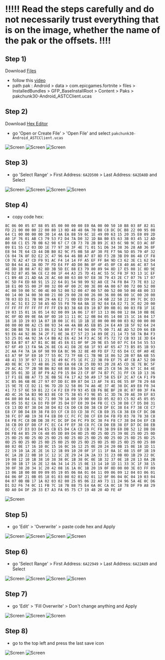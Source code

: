 # !!!!! Read the steps carefully and do not necessarily trust everything that is on the image, whether the name of the pak or the offsets. !!!!
## Step 1)
Download [Files](https://play.google.com/store/apps/details?id=com.marc.files) 
- follow this [video](https://youtu.be/8N6MFhZ8XlY?si=ULY7uNq79dFiOSix)
- path pak : Android > data > com.epicgames.fortnite > files > InstalledBundles > GFP_BaseInstallRoot > Content > Paks > pakchunk30-Android_ASTCClient.ucas

## Step 2)
Download [Hex Editor](https://play.google.com/store/apps/details?id=tk.yunus.hexeditor&pcampaignid=web_share)
- go 'Open or Create File' > 'Open File' and select ```pakchunk30-Android_ASTCClient.ucas```

![Screen](../../Assets/OrangeCopy/OrangeCopy1.jpg)
![Screen](../../Assets/OrangeCopy/OrangeCopy2.jpg)
![Screen](../../Assets/OrangeCopy/OrangeCopy3.jpg)

## Step 3)
- go 'Select Range' > First Address: ```6A2D500``` > Last Address: ```6A2DA8D``` and Select

![Screen](../../Assets/OrangeCopy/OrangeCopy4.jpg)
![Screen](../../Assets/OrangeCopy/OrangeCopy5.jpg)
![Screen](../../Assets/OrangeCopy/OrangeCopy6.jpg)
![Screen](../../Assets/OrangeCopy/OrangeCopy7.jpg)

## Step 4)
- copy code hex: 

```
8C 06 00 05 87 88 05 85 00 00 00 00 E0 0A 00 00 50 10 B8 03 8F 82 81 FD 21 00 00 00 22 00 80 13 0D 48 48 0A 70 B8 C8 DC DC B8 22 00 95 08 64 C1 00 00 00 00 30 14 4A EA 88 59 6C 1E 49 09 63 15 20 35 E0 09 2D A0 1F 76 01 AB C3 79 53 F2 D4 7A D0 32 1D BA B0 E5 63 3B 03 45 12 AD B0 68 C1 E5 7B 0B 62 98 67 C7 CB 73 78 2B B9 2C 83 6C 9B 9C D3 AC 8F 09 E1 55 C2 03 DD 1E 77 97 38 3F 4E 71 01 51 D6 34 38 36 28 AB 36 8F E8 94 7E 64 CD 44 DB B0 82 9C F5 0B 58 AF 30 FE F7 9A 5D 05 79 4F 32 C6 04 7A 8F D2 E2 2C 47 96 64 46 BB A7 87 8D F3 2B 3B D9 86 48 CF F8 C0 7E A2 47 CD F9 91 AC F4 14 14 FF A5 EF FF B4 9D C3 62 3E C1 62 D4 5D B4 64 A1 3A 0D 7F FD E4 FF 4D D0 B6 8F 4F 45 0F C8 40 A6 4C 87 54 4E DD 1B 08 A7 82 8D 3B 5D EC 88 E3 79 80 89 94 8D 17 E5 08 1C 0D 9E F0 D2 87 A5 9A CE C2 08 1F 44 A3 25 7D 41 AC 55 5C F8 3F 93 13 1C EF C1 B9 48 21 AD 6A 2E AC 60 80 63 80 97 E8 38 79 43 2E C7 07 76 17 07 8C 5D F4 ED 68 91 15 22 64 D1 54 98 99 92 A8 CE 74 F8 B4 73 7E 03 12 1B E1 00 55 00 2F 00 32 00 4F 00 2C 00 3E 00 4A 00 67 00 72 00 52 00 4C 00 59 00 5C 00 4E 00 52 00 52 00 47 00 57 00 52 00 50 00 48 00 33 00 14 00 34 00 30 00 21 00 29 00 28 00 26 00 36 00 06 00 1C 00 20 00 7B 03 ED D1 7B 98 29 4A E2 71 0D ED D9 85 24 6B 22 58 22 09 7C DC D3 CE AC 51 E3 22 58 A5 6D 55 F8 70 6A 8A 1E 92 E4 EA E2 71 3C 02 20 00 FF FF FF FF FF FF FF FF E9 B3 38 68 E9 10 B7 B9 0B 01 00 03 FB 1F 1E 19 03 15 01 16 05 14 02 00 09 1A 06 17 07 13 13 06 08 12 0A 10 0B 0E 0C 0F 0D 09 0E 0A 0F 0D 10 11 11 0C 12 0B 04 05 14 08 15 1C 16 04 17 18 18 1D 19 03 1A 07 1B 00 1C 01 1D 1B 1E 00 00 00 00 03 02 00 00 00 00 00 00 00 A2 C5 80 93 34 4A 4A BB A5 EB B5 24 E4 A9 1B 5F 92 64 24 8C DB B8 78 E0 13 86 E2 5A 80 F7 94 94 00 75 00 71 AE AD 52 D9 66 EB 93 E6 44 92 86 34 2F F1 0E 3A E7 57 23 14 89 DE 21 14 73 58 7A B4 F3 53 25 D1 4A 92 3A C4 BB A2 E6 42 34 F3 AC 5E F5 72 72 CB 93 1E 3D E4 9D EA B7 07 A7 B1 8C BE 45 E6 E1 0F 9F 20 9E E5 50 07 FC E4 54 55 53 67 6F 49 13 FA 9A 26 8E C6 41 D8 2E 68 1F 93 4F 65 47 73 B5 85 1B 93 2C AA F4 7A 1A 6F 98 99 EA 8C 96 32 8E 40 FD EF 72 65 D4 CC 0F A0 4E 63 A7 9F 5F E0 10 77 55 0C 73 7F 6B C1 7B 9B 1E 86 52 2B 07 BA 6B 55 4B 41 33 3F 97 11 21 5E 49 6C F5 1E FC 22 3B F0 EF 75 4F CB A7 52 D0 AD 0E BC C9 33 4B 86 25 0D EA 68 CB 25 DD 93 20 28 A5 CD 3E 7E BC 5F 29 AC A1 7F 2B 5B B6 B2 68 88 E6 2A 50 82 48 25 C8 56 36 67 1C 84 4E 0E D5 01 3D 1E 8F F9 A2 F9 15 B4 23 CF 8F 74 B7 FC 31 FF C6 1D 13 36 17 F1 EE 8B A7 73 3E 0B 5E FA 17 A2 50 A9 17 58 E5 EF 2C A7 CA F1 F9 3C B5 86 6B 0E 27 97 07 DD EC B9 87 D4 13 AF 74 81 0E 55 8F 78 29 68 15 9E 7E CE D2 11 96 7D 2D 32 58 86 74 A6 4E 37 4E 38 DC A9 E8 F0 34 41 73 57 6E 59 B1 22 C4 F2 E0 F9 93 45 EB F6 BE BF 28 8C 07 80 3F FA AD 4C 26 5A B3 90 83 8E C0 75 38 65 F3 9E 85 1C 3D 7A 39 AE 39 EF 83 04 80 80 04 81 92 71 00 70 1A 00 19 00 00 ED 05 02 03 C5 02 45 05 05 05 05 55 02 CA D3 FD DF 35 D4 D7 E0 39 D4 FB CC C5 38 D8 C7 D5 D8 31 C8 13 DD 07 38 D4 38 D4 02 C6 D0 C8 D8 38 C8 DF EC 38 E4 F7 38 CE C7 E8 CF DB D4 E0 38 F8 D3 CF C8 D3 CD 38 FC CB E0 35 C8 38 E0 CF DC DB 38 FC D7 AB 19 38 F4 EB D0 CC FC FC D8 CF E0 D4 FB FD 03 78 78 38 C8 E4 FB FC C8 DB DB 38 FC DC DF D4 FC F9 DC 38 F4 F8 C7 38 D4 D4 EF CB 38 CB D9 EF D8 CF FC EC C4 FF EF 38 C8 FC C8 D0 EB 38 EF D7 DC D8 EB DC CC CF D3 D3 D4 E5 CB E5 D4 CA CD CB FC F8 38 D9 E0 DB 52 12 DB D8 D8 FB 44 B5 29 C6 48 05 DD 89 D4 0D 25 0D 25 0D 25 39 0E 25 0D 25 0D 25 0D 25 0D 25 0D 25 0D 25 0D 25 0D 25 0D 25 0D 25 0D 25 0D 25 0D 25 0D 25 0D 25 0D 25 0D 25 0D 25 0D 25 0D 25 0D 25 0D 25 0D 25 0D 25 80 80 82 0E 17 16 10 0C 15 16 0C 16 12 25 0E 20 24 20 0B 15 0E 18 1D 11 22 19 10 1A 2E 2E 16 12 1B 09 10 20 0F 1F 11 1F 0A 1C 08 15 0F 1B 19 0C 1A 2B 22 0B 10 1C 12 1C 2E 29 24 2A 2A 33 31 23 0B 0D 1B 29 22 0C 19 08 12 10 1B 38 10 38 38 0C 1B 38 0C 0E 1B 32 37 0E 1B 28 13 0A 2B 19 30 1B 17 16 2E 12 0A 34 14 25 15 0E 13 14 10 1D 11 33 3C 1F 38 15 30 0F 38 20 34 1C 20 42 08 16 1A 0C 1B 20 19 0F 0D 00 00 3E 03 FF 09 13 06 1B 00 08 09 09 05 19 05 06 0A 01 04 11 09 06 09 12 04 03 06 01 04 06 0F 21 0B 05 18 01 03 00 02 01 02 01 12 0F 06 04 0C 04 19 03 04 04 07 0B 0B 17 1A 02 03 02 00 25 05 06 22 A9 73 11 24 96 5A 4E 0C D6 D1 D2 F6 74 0C 11 FB 7C 18 7B 88 75 E4 6A 0C CA 0C 18 78 DF F9 A8 29 8D A0 D4 DF 20 33 E7 A3 FA 05 75 C7 19 48 20 4D FE 4F
```

![Screen](../../Assets/OrangeCopy/OrangeCopy9.jpg)

## Step 5)
- go 'Edit' > 'Overwrite' > paste code hex and Apply

![Screen](../../Assets/OrangeCopy/OrangeCopy5e.jpg)
![Screen](../../Assets/OrangeCopy/OrangeCopy8.jpg)
![Screen](../../Assets/OrangeCopy/OrangeCopy10.jpg)
![Screen](../../Assets/OrangeCopy/OrangeCopy11.jpg)

## Step 6)
- go 'Select Range' > First Address: ```6A22949``` > Last Address: ```6A22A89``` and Select

![Screen](../../Assets/OrangeCopy/OrangeCopy4.jpg)
![Screen](../../Assets/OrangeCopy/OrangeCopy12.jpg)
![Screen](../../Assets/OrangeCopy/OrangeCopy13.jpg)
![Screen](../../Assets/OrangeCopy/OrangeCopy14.jpg)

## Step 7)
- go 'Edit' > 'Fill Overwrite' > Don't change anything and Apply

![Screen](../../Assets/OrangeCopy/OrangeCopy15.jpg)
![Screen](../../Assets/OrangeCopy/OrangeCopy16.jpg)
![Screen](../../Assets/OrangeCopy/OrangeCopy17.jpg)

## Step 8)
- go to the top left and press the last save icon

![Screen](../../Assets/OrangeCopy/OrangeCopy18.jpg)
![Screen](../../Assets/OrangeCopy/OrangeCopy19.jpg)